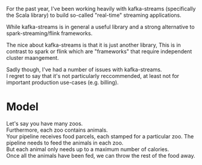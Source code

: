 For the past year, I've been working heavily with kafka-streams (specifically the Scala library) to build
so-called "real-time" streaming applications.  

While kafka-streams is in general a useful library and a strong alternative to spark-streaming/flink frameworks. 

The nice about kafka-streams is that it is just another library, 
This is in contrast to spark or flink which are "frameworks" that require independent cluster maangement.  


Sadly though, I've had a number of issues with kafka-streams.  
I regret to say that it's not particularly reccommended, at least not for important production use-cases (e.g. billing). 


# Model

Let's say you have many zoos.  
Furthermore, each zoo contains animals.   
Your pipeline receives food parcels, each stamped for a particular zoo. 
The pipeline needs to feed the animals in each zoo.  
But each animal only needs up to a maximum number of calories.  
Once all the animals have been fed, we can throw the rest of the food away. 
  
